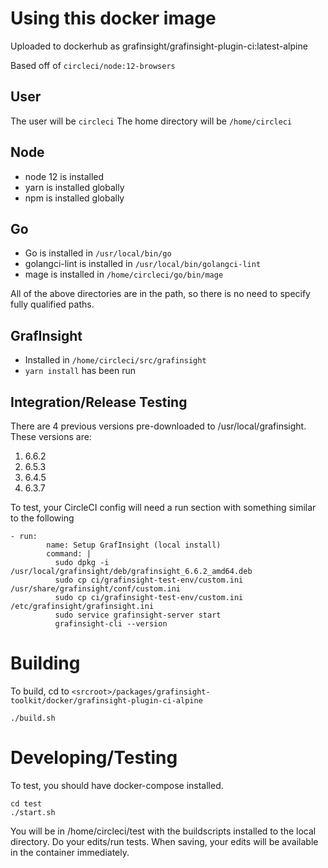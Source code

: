 # Using this docker image

Uploaded to dockerhub as grafinsight/grafinsight-plugin-ci:latest-alpine

Based off of `circleci/node:12-browsers` 

## User
The user will be `circleci`
The home directory will be `/home/circleci`

## Node
- node 12 is installed
- yarn is installed globally
- npm is installed globally

## Go
- Go is installed in `/usr/local/bin/go`
- golangci-lint is installed in `/usr/local/bin/golangci-lint`
- mage is installed in `/home/circleci/go/bin/mage`

All of the above directories are in the path, so there is no need to specify fully qualified paths.

## GrafInsight
- Installed in `/home/circleci/src/grafinsight`
- `yarn install` has been run

## Integration/Release Testing
There are 4 previous versions pre-downloaded to /usr/local/grafinsight. These versions are:
1. 6.6.2
2. 6.5.3
3. 6.4.5
4. 6.3.7

To test, your CircleCI config will need a run section with something similar to the following
```
- run:
        name: Setup GrafInsight (local install)
        command: |
          sudo dpkg -i /usr/local/grafinsight/deb/grafinsight_6.6.2_amd64.deb
          sudo cp ci/grafinsight-test-env/custom.ini /usr/share/grafinsight/conf/custom.ini
          sudo cp ci/grafinsight-test-env/custom.ini /etc/grafinsight/grafinsight.ini
          sudo service grafinsight-server start
          grafinsight-cli --version
```


# Building
To build, cd to `<srcroot>/packages/grafinsight-toolkit/docker/grafinsight-plugin-ci-alpine`
```
./build.sh
```

# Developing/Testing
To test, you should have docker-compose installed.
```
cd test
./start.sh
```

You will be in /home/circleci/test with the buildscripts installed to the local directory.
Do your edits/run tests. When saving, your edits will be available in the container immediately.
